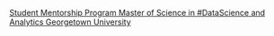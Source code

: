 [Student Mentorship Program   Master of Science in #DataScience and Analytics   Georgetown University](https://qi.tc/qi/115135)